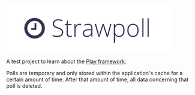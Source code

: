 ![Alt text](/public/img/logo.png "Strawpoll")

A test project to learn about the [Play framework](http://www.playframework.com/).

Polls are temporary and only stored within the application's cache for a certain amount of time. After that amount of time, all data concerning that poll is deleted.
